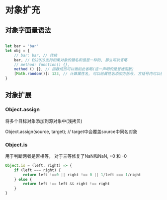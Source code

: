 # 对象扩充

## 对象字面量语法

```javaScript

let bar = 'bar'
let obj = {
    // bar: bar, // 传统
    bar, // ES2015支持如果对象的键名和值是一样的, 那么可以省略
    // method: function() {},
    method () {}, // 函数成员可以做如此省略(这一声明的是普通函数)
    [Math.random()]: 123, // 计算属性名, 可以给属性名添加方括号, 方括号内可以使用表达式
}
```

## 对象扩展

### Object.assign

将多个目标对象添加到源对象中(浅拷贝)

Object.assign(source, target); // target中会覆盖source中同名对象

### Object.is

用于判断两者是否相等， 对于三等修复了NaN和NaN, +0 和 -0

```javaScript
Object.is = (left, right) => {
    if (left === right) {
        return left !==0 || right !== 0 || 1/left === 1/right
    } else {
        return left !== left && right !== right
    }
}
```
